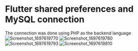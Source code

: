 # Flutter shared preferences and MySQL connection
The connection was done using PHP as the backend language
![Screenshot_1697619770](https://github.com/Nickmunene77/flutter-mysql-sharedpreferences/assets/95125271/8c430968-f2c4-46b9-902f-bb22c8bf4e40)
![Screenshot_1697619780](https://github.com/Nickmunene77/flutter-mysql-sharedpreferences/assets/95125271/705f0d4c-bc5a-43e5-9edc-e2c50ad52eac)
![Screenshot_1697619793](https://github.com/Nickmunene77/flutter-mysql-sharedpreferences/assets/95125271/782fe129-80d0-4172-a573-229d717a0de6)
![Screenshot_1697619810](https://github.com/Nickmunene77/flutter-mysql-sharedpreferences/assets/95125271/aef10b1c-9062-406c-b329-7caac8c21fcf)

